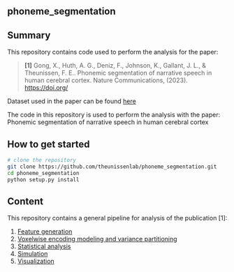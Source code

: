 ## phoneme_segmentation

## Summary

This repository contains code used to perform the analysis for the paper:

> **[1]** Gong, X., Huth, A. G., Deniz, F., Johnson, K., Gallant, J. L., & Theunissen, F. E..
> Phonemic segmentation of narrative speech in human cerebral cortex.
> Nature Communications, (2023). https://doi.org/

Dataset used in the paper can be found [here](https://gin.g-node.org/gallantlab/story_listening)

The code in this repository is used to perform the analysis with the paper: Phonemic segmentation of narrative speech in human cerebral cortex

## How to get started
```bash
# clone the repository
git clone https://github.com/theunissenlab/phoneme_segmentation.git
cd phoneme_segmentation
python setup.py install

```

## Content
This repository contains a general pipeline for analysis of the publication [1]:
1. [Feature generation](phoneme_segmentation/features/io.py)
2. [Voxelwise encoding modeling and variance partitioning](phoneme_segmentation/modeling/modeling_wrapper.py)
3. [Statistical analysis](phoneme_segmentation/analysis/)
4. [Simulation](phoneme_segmentation/simulation/simulation_wrapper.py)
5. [Visualization](phoneme_segmentation/viz/) 
